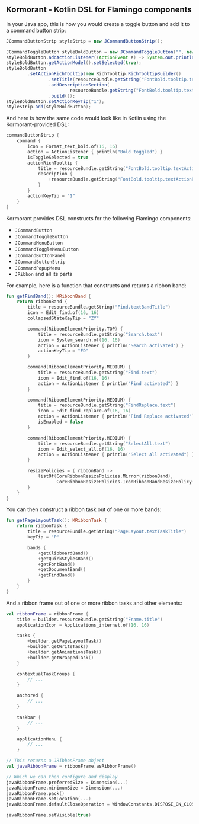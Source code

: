 ## Kormorant - Kotlin DSL for Flamingo components

In your Java app, this is how you would create a toggle button and add it to a command button strip:

```java
JCommandButtonStrip styleStrip = new JCommandButtonStrip();

JCommandToggleButton styleBoldButton = new JCommandToggleButton("", new Format_text_bold());
styleBoldButton.addActionListener((ActionEvent e) -> System.out.println("Bold toggled"));
styleBoldButton.getActionModel().setSelected(true);
styleBoldButton
        .setActionRichTooltip(new RichTooltip.RichTooltipBuilder()
                .setTitle(resourceBundle.getString("FontBold.tooltip.textActionTitle"))
                .addDescriptionSection(
                        resourceBundle.getString("FontBold.tooltip.textActionParagraph1"))
                .build());
styleBoldButton.setActionKeyTip("1");
styleStrip.add(styleBoldButton);
```

And here is how the same code would look like in Kotlin using the Kormorant-provided DSL:

```kotlin
commandButtonStrip {
    command {
        icon = Format_text_bold.of(16, 16)
        action = ActionListener { println("Bold toggled") }
        isToggleSelected = true
        actionRichTooltip {
            title = resourceBundle.getString("FontBold.tooltip.textActionTitle")
            description {
                +resourceBundle.getString("FontBold.tooltip.textActionParagraph1")
            }
        }
        actionKeyTip = "1"
    }
}
```

Kormorant provides DSL constructs for the following Flamingo components:

* `JCommandButton`
* `JCommandToggleButton`
* `JCommandMenuButton`
* `JCommandToggleMenuButton`
* `JCommandButtonPanel`
* `JCommandButtonStrip`
* `JCommandPopupMenu`
* `JRibbon` and all its parts

For example, here is a function that constructs and returns a ribbon band:

```kotlin
fun getFindBand(): KRibbonBand {
    return ribbonBand {
        title = resourceBundle.getString("Find.textBandTitle")
        icon = Edit_find.of(16, 16)
        collapsedStateKeyTip = "ZY"

        command(RibbonElementPriority.TOP) {
            title = resourceBundle.getString("Search.text")
            icon = System_search.of(16, 16)
            action = ActionListener { println("Search activated") }
            actionKeyTip = "FD"
        }

        command(RibbonElementPriority.MEDIUM) {
            title = resourceBundle.getString("Find.text")
            icon = Edit_find.of(16, 16)
            action = ActionListener { println("Find activated") }
        }

        command(RibbonElementPriority.MEDIUM) {
            title = resourceBundle.getString("FindReplace.text")
            icon = Edit_find_replace.of(16, 16)
            action = ActionListener { println("Find Replace activated") }
            isEnabled = false
        }

        command(RibbonElementPriority.MEDIUM) {
            title = resourceBundle.getString("SelectAll.text")
            icon = Edit_select_all.of(16, 16)
            action = ActionListener { println("Select All activated") }
        }

        resizePolicies = { ribbonBand ->
            listOf(CoreRibbonResizePolicies.Mirror(ribbonBand),
                   CoreRibbonResizePolicies.IconRibbonBandResizePolicy(ribbonBand))
        }
    }
}
```

You can then construct a ribbon task out of one or more bands:

```kotlin
fun getPageLayoutTask(): KRibbonTask {
    return ribbonTask {
        title = resourceBundle.getString("PageLayout.textTaskTitle")
        keyTip = "P"

        bands {
            +getClipboardBand()
            +getQuickStylesBand()
            +getFontBand()
            +getDocumentBand()
            +getFindBand()
        }
    }
}
```

And a ribbon frame out of one or more ribbon tasks and other elements:

```kotlin
val ribbonFrame = ribbonFrame {
    title = builder.resourceBundle.getString("Frame.title")
    applicationIcon = Applications_internet.of(16, 16)

    tasks {
        +builder.getPageLayoutTask()
        +builder.getWriteTask()
        +builder.getAnimationsTask()
        +builder.getWrappedTask()
    }

    contextualTaskGroups {
        // ...
    }

    anchored {
        // ...
    }

    taskbar {
        // ...
    }

    applicationMenu {
        // ...
    }

// This returns a JRibbonFrame object
val javaRibbonFrame = ribbonFrame.asRibbonFrame()

// Which we can then configure and display
javaRibbonFrame.preferredSize = Dimension(...)
javaRibbonFrame.minimumSize = Dimension(...)
javaRibbonFrame.pack()
javaRibbonFrame.setLocation(...)
javaRibbonFrame.defaultCloseOperation = WindowConstants.DISPOSE_ON_CLOSE

javaRibbonFrame.setVisible(true)

```
